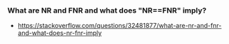### What are NR and FNR and what does "NR==FNR" imply?
- https://stackoverflow.com/questions/32481877/what-are-nr-and-fnr-and-what-does-nr-fnr-imply
